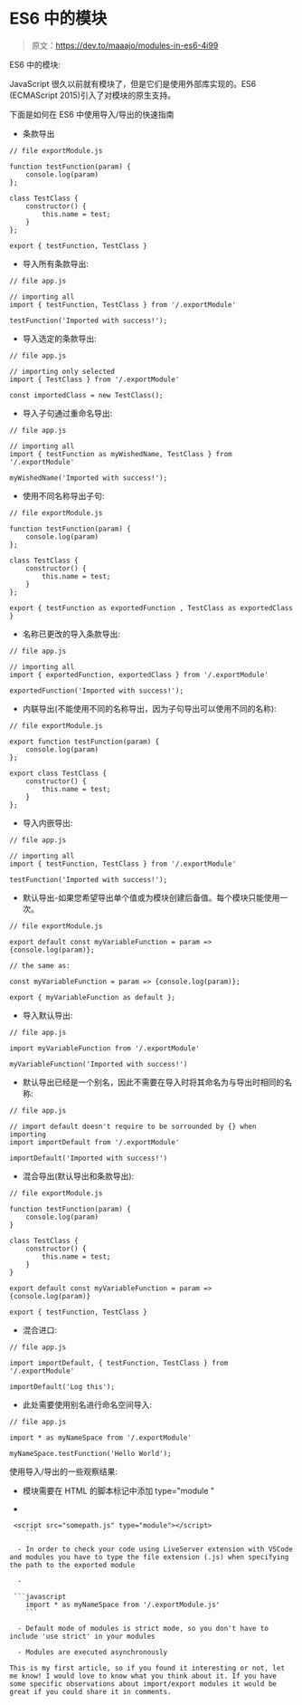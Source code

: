 # ES6 中的模块

> 原文：<https://dev.to/maaajo/modules-in-es6-4i99>

ES6 中的模块:

JavaScript 很久以前就有模块了，但是它们是使用外部库实现的。ES6 (ECMAScript 2015)引入了对模块的原生支持。

下面是如何在 ES6 中使用导入/导出的快速指南

*   条款导出

```
// file exportModule.js

function testFunction(param) {
    console.log(param)
};

class TestClass {
    constructor() {
        this.name = test;
    }
};

export { testFunction, TestClass } 
```

*   导入所有条款导出:

```
// file app.js

// importing all
import { testFunction, TestClass } from '/.exportModule'

testFunction('Imported with success!'); 
```

*   导入选定的条款导出:

```
// file app.js

// importing only selected
import { TestClass } from '/.exportModule'

const importedClass = new TestClass(); 
```

*   导入子句通过重命名导出:

```
// file app.js

// importing all
import { testFunction as myWishedName, TestClass } from '/.exportModule'

myWishedName('Imported with success!'); 
```

*   使用不同名称导出子句:

```
// file exportModule.js

function testFunction(param) {
    console.log(param)
};

class TestClass {
    constructor() {
        this.name = test;
    }
};

export { testFunction as exportedFunction , TestClass as exportedClass } 
```

*   名称已更改的导入条款导出:

```
// file app.js

// importing all
import { exportedFunction, exportedClass } from '/.exportModule'

exportedFunction('Imported with success!'); 
```

*   内联导出(不能使用不同的名称导出，因为子句导出可以使用不同的名称):

```
// file exportModule.js

export function testFunction(param) {
    console.log(param)
};

export class TestClass {
    constructor() {
        this.name = test;
    }
}; 
```

*   导入内嵌导出:

```
// file app.js

// importing all
import { testFunction, TestClass } from '/.exportModule'

testFunction('Imported with success!'); 
```

*   默认导出-如果您希望导出单个值或为模块创建后备值。每个模块只能使用一次。

```
// file exportModule.js

export default const myVariableFunction = param => {console.log(param)};

// the same as:

const myVariableFunction = param => {console.log(param)};

export { myVariableFunction as default }; 
```

*   导入默认导出:

```
// file app.js

import myVariableFunction from '/.exportModule'

myVariableFunction('Imported with success!') 
```

*   默认导出已经是一个别名，因此不需要在导入时将其命名为与导出时相同的名称:

```
// file app.js

// import default doesn't require to be sorrounded by {} when importing
import importDefault from '/.exportModule'

importDefault('Imported with success!') 
```

*   混合导出(默认导出和条款导出):

```
// file exportModule.js

function testFunction(param) {
    console.log(param)
}

class TestClass {
    constructor() {
        this.name = test;
    }
}

export default const myVariableFunction = param => {console.log(param)}

export { testFunction, TestClass } 
```

*   混合进口:

```
// file app.js

import importDefault, { testFunction, TestClass } from '/.exportModule'

importDefault('Log this'); 
```

*   此处需要使用别名进行命名空间导入:

```
// file app.js

import * as myNameSpace from '/.exportModule'

myNameSpace.testFunction('Hello World'); 
```

使用导入/导出的一些观察结果:

*   模块需要在 HTML 的脚本标记中添加 type="module "

-

```
 <script src="somepath.js" type="module"></script>
    ```

  - In order to check your code using LiveServer extension with VSCode and modules you have to type the file extension (.js) when specifying the path to the exported module

  -

 ```javascript
    import * as myNameSpace from '/.exportModule.js'
    ```

  - Default mode of modules is strict mode, so you don't have to include 'use strict' in your modules

  - Modules are executed asynchronously

This is my first article, so if you found it interesting or not, let me know! I would love to know what you think about it. If you have some specific observations about import/export modules it would be great if you could share it in comments. 
```
